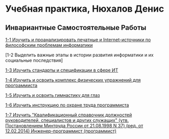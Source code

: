 # Учебная практика, Нюхалов Денис



## Инвариантные Самостоятельные Работы
[1-1 Изучить и проанализировать печатные и Internet-источники по философским проблемам информатики](ИСР_1-1\философские_проблемы.pdf)

[1-2 Выделить важные этапы в истории развития информатики и их социальные последствия]

[1-3 Изучить стандарты и спецификации в сфере ИТ](ИСР_1-3\стандарты_IT.pdf)

[1-4 Изучить и освоить комплекс физических упражнений для программиста](ИСР_1-4\физ_упражнения.pdf)

[1-5 Изучить и освоить гимнастику для глаз](ИСР_1-5\гимнастика_для_глаз.pdf)

[1-6 Изучить инструкцию по охране труда программиста](http://prom-nadzor.ru/content/instrukciya-po-ohrane-truda-dlya-programmista-pevm)

[1-7 Изучить "Квалификационный справочник должностей руководителей, специалистов и других служащих" (утв. Постановлением Минтруда России от 21.08.1998 N 37) (ред. от 12.02.2014) Инженер-программист (программист)](http://www.aup.ru/docs/d2/)




